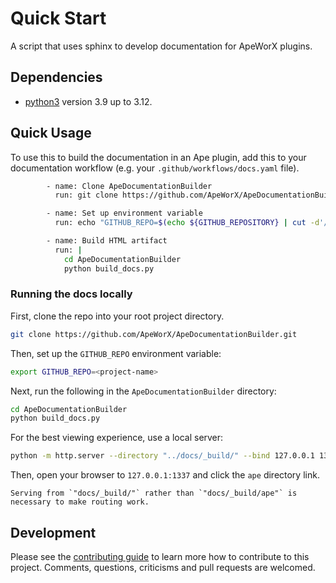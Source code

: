 # Quick Start

A script that uses sphinx to develop documentation for ApeWorX plugins.

## Dependencies

- [python3](https://www.python.org/downloads) version 3.9 up to 3.12.

## Quick Usage

To use this to build the documentation in an Ape plugin, add this to your documentation workflow (e.g. your `.github/workflows/docs.yaml` file).

```bash
        - name: Clone ApeDocumentationBuilder
          run: git clone https://github.com/ApeWorX/ApeDocumentationBuilder.git

        - name: Set up environment variable
          run: echo "GITHUB_REPO=$(echo ${GITHUB_REPOSITORY} | cut -d'/' -f2)" >> $GITHUB_ENV

        - name: Build HTML artifact
          run: |
            cd ApeDocumentationBuilder
            python build_docs.py

```
### Running the docs locally

First, clone the repo into your root project directory.

```bash
git clone https://github.com/ApeWorX/ApeDocumentationBuilder.git
```

Then, set up the `GITHUB_REPO` environment variable:

```bash
export GITHUB_REPO=<project-name>
```

Next, run the following in the `ApeDocumentationBuilder` directory:

```bash
cd ApeDocumentationBuilder
python build_docs.py
```

For the best viewing experience, use a local server:

```bash
python -m http.server --directory "../docs/_build/" --bind 127.0.0.1 1337
```

Then, open your browser to `127.0.0.1:1337` and click the `ape` directory link.

```{note}
Serving from `"docs/_build/"` rather than `"docs/_build/ape"` is necessary to make routing work.
```
## Development

Please see the [contributing guide](CONTRIBUTING.md) to learn more how to contribute to this project.
Comments, questions, criticisms and pull requests are welcomed.
